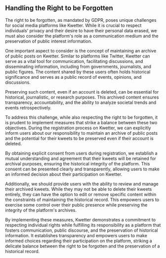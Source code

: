 ## Handling the Right to be Forgotten

The right to be forgotten, as mandated by GDPR, poses unique challenges for social media platforms like Kwetter. While
it is crucial to respect individuals' privacy and their desire to have their personal data erased, we must also consider
the platform's role as a communication medium and the preservation of public interest information.

One important aspect to consider is the concept of maintaining an archive of public posts on Kwetter. Similar to
platforms like Twitter, Kwetter can serve as a vital tool for communication, facilitating discussions, and disseminating
information, including from governments, journalists, and public figures. The content shared by these users often holds
historical significance and serves as a public record of events, opinions, and discussions.

Preserving such content, even if an account is deleted, can be essential for historical, journalistic, or research
purposes. This archived content ensures transparency, accountability, and the ability to analyze societal trends and
events retrospectively.

To address this challenge, while also respecting the right to be forgotten, it is prudent to implement measures that
strike a balance between these two objectives. During the registration process on Kwetter, we can explicitly inform
users about our responsibility to maintain an archive of public posts and the potential for their kweets to be preserved
even if their account is deleted.

By obtaining explicit consent from users during registration, we establish a mutual understanding and agreement that
their kweets will be retained for archival purposes, ensuring the historical integrity of the platform. This consent can
be presented clearly and transparently, allowing users to make an informed decision about their participation on
Kwetter.

Additionally, we should provide users with the ability to review and manage their archived kweets. While they may not be
able to delete their kweets entirely, they can have the option to edit or remove specific content within the constraints
of maintaining the historical record. This empowers users to exercise some control over their public presence while
preserving the integrity of the platform's archives.

By implementing these measures, Kwetter demonstrates a commitment to respecting individual rights while fulfilling its
responsibility as a platform that fosters communication, public discourse, and the preservation of historical
information. It establishes transparency and empowers users to make informed choices regarding their participation on
the platform, striking a delicate balance between the right to be forgotten and the preservation of a historical record.